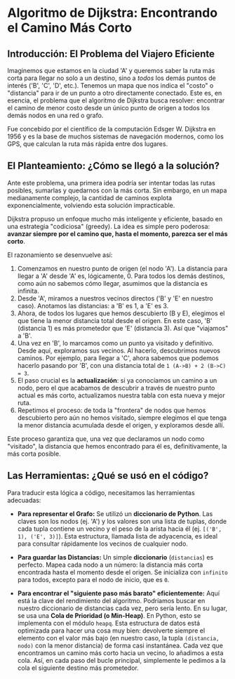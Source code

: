 # Algoritmo de Dijkstra: Encontrando el Camino Más Corto

## Introducción: El Problema del Viajero Eficiente

Imaginemos que estamos en la ciudad 'A' y queremos saber la ruta más corta para llegar no solo a un destino, sino a *todos* los demás puntos de interés ('B', 'C', 'D', etc.). Tenemos un mapa que nos indica el "costo" o "distancia" para ir de un punto a otro directamente conectado. Este es, en esencia, el problema que el algoritmo de Dijkstra busca resolver: encontrar el camino de menor costo desde un único punto de origen a todos los demás nodos en una red o grafo.

Fue concebido por el científico de la computación Edsger W. Dijkstra en 1956 y es la base de muchos sistemas de navegación modernos, como los GPS, que calculan la ruta más rápida entre dos lugares.

## El Planteamiento: ¿Cómo se llegó a la solución?

Ante este problema, una primera idea podría ser intentar todas las rutas posibles, sumarlas y quedarnos con la más corta. Sin embargo, en un mapa medianamente complejo, la cantidad de caminos explota exponencialmente, volviendo esta solución impracticable.

Dijkstra propuso un enfoque mucho más inteligente y eficiente, basado en una estrategia "codiciosa" (greedy). La idea es simple pero poderosa: **avanzar siempre por el camino que, hasta el momento, parezca ser el más corto**.

El razonamiento se desenvuelve así:
1.  Comenzamos en nuestro punto de origen (el nodo 'A'). La distancia para llegar a 'A' desde 'A' es, lógicamente, 0. Para todos los demás destinos, como aún no sabemos cómo llegar, asumimos que la distancia es infinita.
2.  Desde 'A', miramos a nuestros vecinos directos ('B' y 'E' en nuestro caso). Anotamos las distancias: a 'B' es 1, a 'E' es 3.
3.  Ahora, de todos los lugares que hemos descubierto (B y E), elegimos el que tiene la menor distancia total desde el origen. En este caso, 'B' (distancia 1) es más prometedor que 'E' (distancia 3). Así que "viajamos" a 'B'.
4.  Una vez en 'B', lo marcamos como un punto ya visitado y definitivo. Desde aquí, exploramos sus vecinos. Al hacerlo, descubrimos nuevos caminos. Por ejemplo, para llegar a 'C', ahora sabemos que podemos hacerlo pasando por 'B', con una distancia total de `1 (A->B) + 2 (B->C) = 3`.
5.  El paso crucial es la **actualización**: si ya conocíamos un camino a un nodo, pero el que acabamos de descubrir a través de nuestro punto actual es más corto, actualizamos nuestra tabla con esta nueva y mejor ruta.
6.  Repetimos el proceso: de toda la "frontera" de nodos que hemos descubierto pero aún no hemos visitado, siempre elegimos el que tenga la menor distancia acumulada desde el origen, y exploramos desde allí.

Este proceso garantiza que, una vez que declaramos un nodo como "visitado", la distancia que hemos encontrado para él es, definitivamente, la más corta posible.

## Las Herramientas: ¿Qué se usó en el código?

Para traducir esta lógica a código, necesitamos las herramientas adecuadas:

* **Para representar el Grafo:** Se utilizó un **diccionario de Python**. Las claves son los nodos (ej. 'A') y los valores son una lista de tuplas, donde cada tupla contiene un vecino y el peso de la arista hacia él (ej. `[('B', 1), ('E', 3)]`). Esta estructura, llamada lista de adyacencia, es ideal para consultar rápidamente los vecinos de cualquier nodo.

* **Para guardar las Distancias:** Un simple **diccionario** (`distancias`) es perfecto. Mapea cada nodo a un número: la distancia más corta encontrada hasta el momento desde el origen. Se inicializa con `infinito` para todos, excepto para el nodo de inicio, que es `0`.

* **Para encontrar el "siguiente paso más barato" eficientemente:** Aquí está la clave del rendimiento del algoritmo. Podríamos buscar en nuestro diccionario de distancias cada vez, pero sería lento. En su lugar, se usa una **Cola de Prioridad (o Min-Heap)**. En Python, esto se implementa con el módulo `heapq`. Esta estructura de datos está optimizada para hacer una cosa muy bien: devolverte siempre el elemento con el valor más bajo (en nuestro caso, la tupla `(distancia, nodo)` con la menor distancia) de forma casi instantánea. Cada vez que encontramos un camino más corto hacia un vecino, lo añadimos a esta cola. Así, en cada paso del bucle principal, simplemente le pedimos a la cola el siguiente destino más prometedor.

